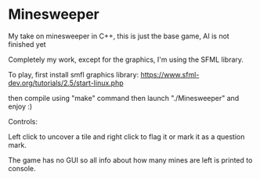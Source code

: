 # Minesweeper
My take on minesweeper in C++, this is just the base game, AI is not finished yet

Completely my work, except for the graphics, I'm using the SFML library.

To play, first install smfl graphics library:
https://www.sfml-dev.org/tutorials/2.5/start-linux.php

then compile using "make" command then launch "./Minesweeper" and enjoy :)

Controls:

Left click to uncover a tile and right click to flag it or mark it as a question mark.

The game has no GUI so all info about how many mines are left is printed to console.
